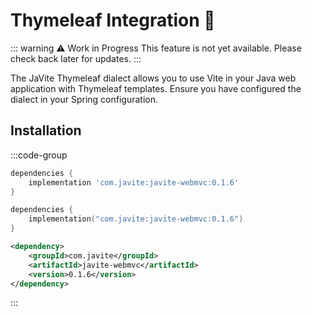 # Thymeleaf Integration 🍃

::: warning ⚠️ Work in Progress
This feature is not yet available. Please check back later for updates.
:::

The JaVite Thymeleaf dialect allows you to use Vite in your Java web application with Thymeleaf templates. Ensure you have configured the dialect in your Spring configuration.

## Installation

:::code-group
```groovy [build.gradle]
dependencies {
    implementation 'com.javite:javite-webmvc:0.1.6'
}
```

```kotlin [build.gradle.kts]
dependencies {
    implementation("com.javite:javite-webmvc:0.1.6")
}
```

```xml [pom.xml]
<dependency>
    <groupId>com.javite</groupId>
    <artifactId>javite-webmvc</artifactId>
    <version>0.1.6</version>
</dependency>
```
:::